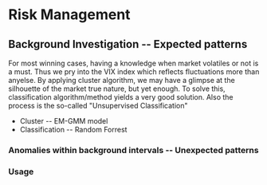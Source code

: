# Risk Management

<!-- Background Investigation -->
## Background Investigation -- Expected patterns
For most winning cases, having a knowledge when market volatiles or not is a must. Thus we pry into the VIX index which reflects fluctuations more than anyelse. By applying cluster algorithm, we may have a glimpse at the silhouette of the market true nature, but yet enough. To solve this, classification algorithm/method yields a very good solution. Also the process is the so-called "Unsupervised Classification"

* Cluster -- EM-GMM model
* Classification -- Random Forrest

<!-- Anomalies within background intervals -->
### Anomalies within background intervals -- Unexpected patterns


<!-- Usage -->
### Usage

